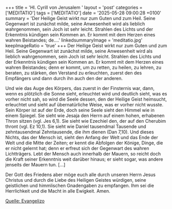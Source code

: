 +++
title = 'Hl. Cyrill von Jerusalem  '
layout = 'post'
categories = ['MEDITATIO']
tags = ['MEDITATIO']
date = '2025-05-28 09:00:28 +0100'
summary = 'Der Heilige Geist wirkt nur zum Guten und zum Heil. Seine Gegenwart ist zunächst milde, seine Anwesenheit wird als lieblich wahrgenommen, sein Joch ist sehr leicht. Strahlen des Lichts und der Erkenntnis kündigen sein Kommen an. Er kommt mit dem Herzen eines wahren Beistandes; de....'
linkedsummaryImage = 'meditatio.jpg'
keepImageRatio = 'true'
+++
Der Heilige Geist wirkt nur zum Guten und zum Heil. Seine Gegenwart ist zunächst milde, seine Anwesenheit wird als lieblich wahrgenommen, sein Joch ist sehr leicht. Strahlen des Lichts und der Erkenntnis kündigen sein Kommen an. Er kommt mit dem Herzen eines wahren Beistandes; denn er kommt, um zu retten, zu heilen, zu lehren, zu beraten, zu stärken, den Verstand zu erleuchten, zuerst den des Empfängers und dann durch ihn auch den der anderen.<!--more-->


Und wie das Auge des Körpers, das zuerst in der Finsternis war, dann, wenn es plötzlich die Sonne sieht, erleuchtet wird und deutlich sieht, was es vorher nicht sah, so wird die Seele dessen, den der Heilige Geist heimsucht, erleuchtet und sieht auf übernatürliche Weise, was er vorher nicht wusste. Sein Körper ist auf der Erde, doch seine Seele sieht den Himmel wie in einem Spiegel. Sie sieht wie Jesaja den Herrn auf einem hohen, erhabenen Thron sitzen (vgl. Jes 6,1). Sie sieht wie Ezechiel den, der auf den Cherubim thront (vgl. Ez 10,1). Sie sieht wie Daniel tausendmal Tausende und zehntausendmal Zehntausende, die ihm dienen (Dan 7,10). Und dieses Nichts, das der Mensch ist, sieht den Anfang der Welt und das Ende der Welt und die Mitte der Zeiten; er kennt die Abfolgen der Könige, Dinge, die er nicht gelernt hat; denn er erfreut sich der Gegenwart des wahren Lichtträgers. Lebt der Mensch auch innerhalb der Mauern, so reicht doch die Kraft seiner Erkenntnis weit darüber hinaus; er sieht sogar, was andere jenseits der Mauern tun. [...]
 
Der Gott des Friedens aber möge euch alle durch unseren Herrn Jesus Christus und durch die Liebe des Heiligen Geistes würdigen, seine geistlichen und himmlischen Gnadengaben zu empfangen. Ihm sei die Herrlichkeit und die Macht in alle Ewigkeit. Amen.


[Quelle: Evangelizo](https://evangeliumtagfuertag.org/DE/gospel)

